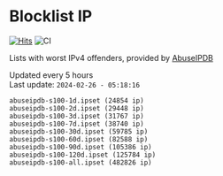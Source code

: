 # Blocklist IP

[![Hits](https://hits.seeyoufarm.com/api/count/incr/badge.svg?url=https%3A%2F%2Fgithub.com%2Fborestad%2Fblocklist-ip%2F&count_bg=%2379C83D&title_bg=%23555555&icon=&icon_color=%23E7E7E7&title=hits&edge_flat=false)](https://hits.seeyoufarm.com)  ![CI](https://img.shields.io/github/workflow/status/borestad/blocklist-ip/CI?style=flat-square)

Lists with worst IPv4 offenders, provided by [AbuseIPDB](https://www.abuseipdb.com/)

<!-- FOOTER-PLACEHOLDER -->
Updated every 5 hours<br>
Last update: `2024-02-26 - 05:18:16`
```
abuseipdb-s100-1d.ipset (24854 ip)
abuseipdb-s100-2d.ipset (29448 ip)
abuseipdb-s100-3d.ipset (31767 ip)
abuseipdb-s100-7d.ipset (38740 ip)
abuseipdb-s100-30d.ipset (59785 ip)
abuseipdb-s100-60d.ipset (82588 ip)
abuseipdb-s100-90d.ipset (105386 ip)
abuseipdb-s100-120d.ipset (125784 ip)
abuseipdb-s100-all.ipset (482826 ip)
```
